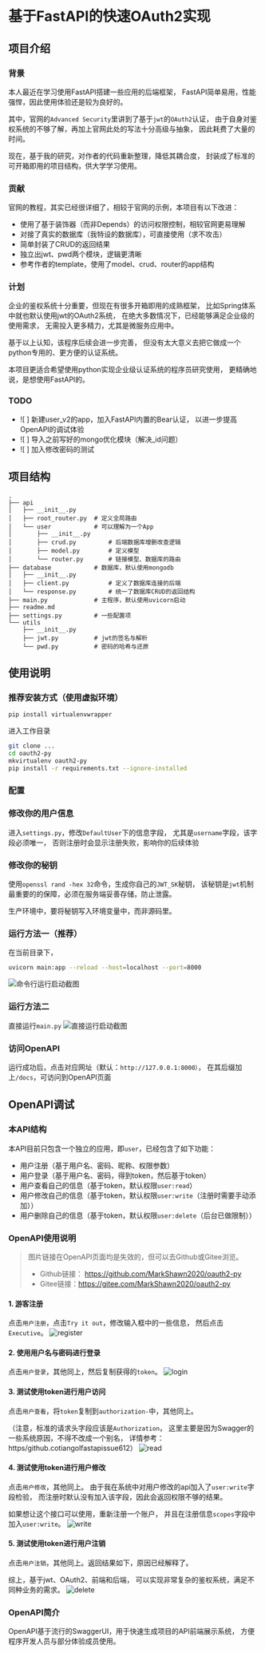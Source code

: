 # 基于FastAPI的快速OAuth2实现

## 项目介绍

### 背景
本人最近在学习使用FastAPI搭建一些应用的后端框架，
FastAPI简单易用，性能强悍，因此使用体验还是较为良好的。

其中，官网的`Advanced Security`里讲到了基于`jwt`的`OAuth2`认证，
由于自身对鉴权系统的不够了解，再加上官网此处的写法十分高级与抽象，
因此耗费了大量的时间。

现在，基于我的研究，对作者的代码重新整理，降低其耦合度，
封装成了标准的可开箱即用的项目结构，供大学学习使用。

### 贡献
官网的教程，其实已经很详细了，相较于官网的示例，本项目有以下改进：
- 使用了基于装饰器（而非Depends）的访问权限控制，相较官网更易理解
- 对接了真实的数据库（我特设的数据库），可直接使用（求不攻击）
- 简单封装了CRUD的返回结果
- 独立出jwt、pwd两个模块，逻辑更清晰
- 参考作者的template，使用了model、crud、router的app结构

### 计划
企业的鉴权系统十分重要，但现在有很多开箱即用的成熟框架，
比如Spring体系中就也默认使用jwt的OAuth2系统，
在绝大多数情况下，已经能够满足企业级的使用需求，
无需投入更多精力，尤其是微服务应用中。

基于以上认知，该程序后续会进一步完善，
但没有太大意义去把它做成一个python专用的、更方便的认证系统。

本项目更适合希望使用python实现企业级认证系统的程序员研究使用，
更精确地说，是想使用FastAPI的。

### TODO
- ![ ] 新建user_v2的app，加入FastAPI内置的Bear认证，
以进一步提高OpenAPI的调试体验
- ![ ] 导入之前写好的mongo优化模块（解决_id问题）
- ![ ] 加入修改密码的测试

## 项目结构
```text
.
├── api
│   ├── __init__.py
│   ├── root_router.py  # 定义全局路由
│   └── user            # 可以理解为一个App
│       ├── __init__.py
│       ├── crud.py         # 后端数据库增删改查逻辑
│       ├── model.py        # 定义模型
│       └── router.py       # 链接模型、数据库的路由
├── database            # 数据库，默认使用mongodb
│   ├── __init__.py
│   ├── client.py           # 定义了数据库连接的后端
│   └── response.py         # 统一了数据库CRUD的返回结构
├── main.py             # 主程序，默认使用uvicorn启动
├── readme.md
├── settings.py         # 一些配置项
└── utils               
    ├── __init__.py
    ├── jwt.py          # jwt的签名与解析
    └── pwd.py          # 密码的哈希与还原
```

## 使用说明
### 推荐安装方式（使用虚拟环境）
```bash
pip install virtualenvwrapper
```

进入工作目录
```bash
git clone ...
cd oauth2-py
mkvirtualenv oauth2-py
pip install -r requirements.txt --ignore-installed
```

### 配置
### 修改你的用户信息
进入`settings.py`，修改`DefaultUser`下的信息字段，
尤其是`username`字段，该字段必须唯一，
否则注册时会显示注册失败，影响你的后续体验
### 修改你的秘钥
使用`openssl rand -hex 32`命令，生成你自己的`JWT_SK`秘钥，
该秘钥是`jwt`机制最重要的的保障，必须在服务端妥善存储，防止泄露。

生产环境中，要将秘钥写入环境变量中，而非源码里。

### 运行方法一（推荐）
在当前目录下，
```bash
uvicorn main:app --reload --host=localhost --port=8000 
```
![命令行运行启动截图](assets/run-app-from-cmd.png)

### 运行方法二
直接运行`main.py`
![直接运行启动截图](assets/run-app-directly.png)

### 访问OpenAPI
运行成功后，点击对应网址（默认：`http://127.0.0.1:8000）`，
在其后缀加上`/docs`，可访问到OpenAPI页面

## OpenAPI调试
### 本API结构
本API目前只包含一个独立的应用，即`user`，已经包含了如下功能：
- 用户注册（基于用户名、密码、昵称、权限参数）
- 用户登录（基于用户名、密码，得到token，然后基于token）
- 用户查看自己的信息（基于token，默认权限`user:read`）
- 用户修改自己的信息（基于token，默认权限`user:write`（注册时需要手动添加））
- 用户删除自己的信息（基于token，默认权限`user:delete`（后台已做限制））

### OpenAPI使用说明
> 图片链接在OpenAPI页面均是失效的，但可以去Github或Gitee浏览。
> - Github链接： https://github.com/MarkShawn2020/oauth2-py
> - Gitee链接：https://gitee.com/MarkShawn2020/oauth2-py

#### 1. 游客注册
点击`用户注册`，点击`Try it out`，修改输入框中的一些信息，
然后点击`Executive`。
![register](assets/openapi-register.png)

#### 2. 使用用户名与密码进行登录
点击`用户登录`，其他同上，然后复制获得的`token`。
![login](assets/openapi-login.png)

#### 3. 测试使用token进行用户访问
点击`用户查看`，将`token`复制到`authorization-`中，其他同上。

（注意，标准的请求头字段应该是`Authorization`，
这里主要是因为Swagger的一些系统原因，不得不改成一个别名，
详情参考：https/github.cotiangolfastapissue612）
![read](assets/openapi-read.png)

#### 4. 测试使用token进行用户修改
点击`用户修改`，其他同上。
由于我在系统中对用户修改的api加入了`user:write`字段检验，
而注册时默认没有加入该字段，因此会返回权限不够的结果。

如果想让这个接口可以使用，重新注册一个账户，
并且在注册信息`scopes`字段中加入`user:write`。
![write](assets/openapi-write.png)

#### 5. 测试使用token进行用户注销
点击`用户注销`，其他同上。返回结果如下，原因已经解释了。

综上，基于jwt、OAuth2、前端和后端，
可以实现非常复杂的鉴权系统，满足不同种业务的需求。
![delete](assets/openapi-delete.png)

### OpenAPI简介
OpenAPI基于流行的SwaggerUI，用于快速生成项目的API前端展示系统，
方便程序开发人员与部分体验成员使用。
